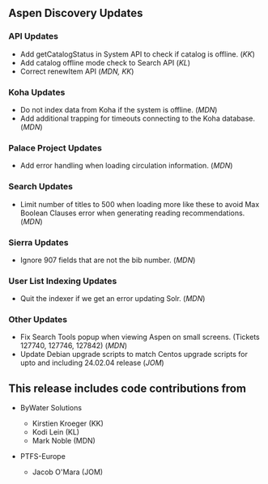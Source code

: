 ## Aspen Discovery Updates

### API Updates
- Add getCatalogStatus in System API to check if catalog is offline. (*KK*)
- Add catalog offline mode check to Search API (*KL*)
- Correct renewItem API (*MDN, KK*) 

### Koha Updates
- Do not index data from Koha if the system is offline. (*MDN*)
- Add additional trapping for timeouts connecting to the Koha database. (*MDN*) 

### Palace Project Updates
- Add error handling when loading circulation information. (*MDN*)

### Search Updates
- Limit number of titles to 500 when loading more like these to avoid Max Boolean Clauses error when generating reading recommendations. (*MDN*)

### Sierra Updates
- Ignore 907 fields that are not the bib number. (*MDN*)

### User List Indexing Updates
- Quit the indexer if we get an error updating Solr. (*MDN*)

### Other Updates
- Fix Search Tools popup when viewing Aspen on small screens. (Tickets 127740, 127746, 127842) (*MDN*)
- Update Debian upgrade scripts to match Centos upgrade scripts for upto and including 24.02.04 release (*JOM*)

## This release includes code contributions from
- ByWater Solutions
  - Kirstien Kroeger (KK)
  - Kodi Lein (KL)
  - Mark Noble (MDN)

- PTFS-Europe
  - Jacob O'Mara (JOM)
